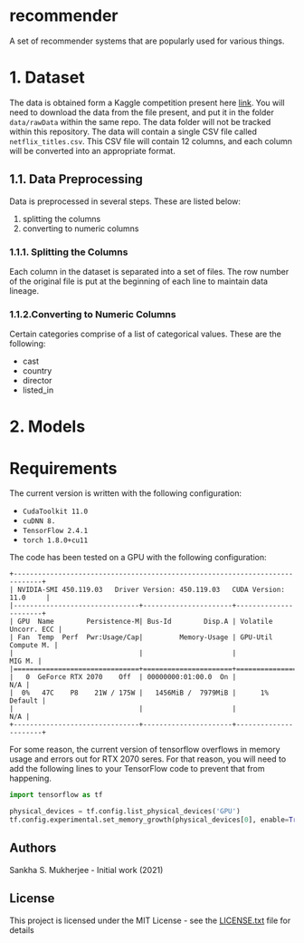 # recommender

A set of recommender systems that are popularly used for various things.

# 1. Dataset

The data is obtained form a Kaggle competition present here 
[link](https://www.kaggle.com/shivamb/netflix-shows). You will need to download
the data from the file present, and put it in the folder `data/rawData` within 
the same repo. The data folder will not be tracked within this repository. The
data will contain a single CSV file called `netflix_titles.csv`. This CSV file
will contain 12 columns, and each column will be converted into an appropriate
format.

## 1.1. Data Preprocessing

Data is preprocessed in several steps. These are listed below:

1. splitting the columns
2. converting to numeric columns

### 1.1.1. Splitting the Columns

Each column in the dataset is separated into a set of files. The row number of the
original file is put at the beginning of each line to maintain data lineage.

### 1.1.2.Converting to Numeric Columns

Certain categories comprise of a list of categorical values. These are the following:

- cast
- country
- director
- listed_in


# 2. Models



# Requirements

The current version is written with the following configuration:

 - `CudaToolkit 11.0`
 - `cuDNN 8.`
 - `TensorFlow 2.4.1`
 - `torch 1.8.0+cu11`

The code has been tested on a GPU with the following configuration: 

```
+-----------------------------------------------------------------------------+
| NVIDIA-SMI 450.119.03   Driver Version: 450.119.03   CUDA Version: 11.0     |
|-------------------------------+----------------------+----------------------+
| GPU  Name        Persistence-M| Bus-Id        Disp.A | Volatile Uncorr. ECC |
| Fan  Temp  Perf  Pwr:Usage/Cap|         Memory-Usage | GPU-Util  Compute M. |
|                               |                      |               MIG M. |
|===============================+======================+======================|
|   0  GeForce RTX 2070    Off  | 00000000:01:00.0  On |                  N/A |
|  0%   47C    P8    21W / 175W |   1456MiB /  7979MiB |      1%      Default |
|                               |                      |                  N/A |
+-------------------------------+----------------------+----------------------+
```

For some reason, the current version of tensorflow overflows in memory usage and
errors out for RTX 2070 seres. For that reason, you will need to add the following
lines to your TensorFlow code to prevent that from happening.

```python
import tensorflow as tf

physical_devices = tf.config.list_physical_devices('GPU')
tf.config.experimental.set_memory_growth(physical_devices[0], enable=True)
```

## Authors

Sankha S. Mukherjee - Initial work (2021)

## License

This project is licensed under the MIT License - see the [LICENSE.txt](LICENSE.txt) file for details


